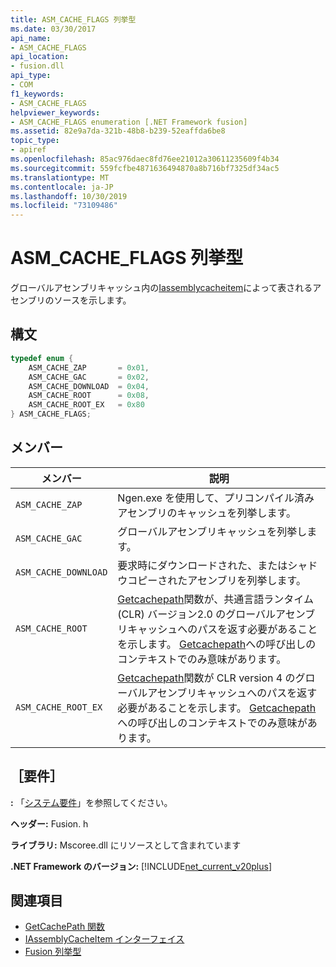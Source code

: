 ```yaml
---
title: ASM_CACHE_FLAGS 列挙型
ms.date: 03/30/2017
api_name:
- ASM_CACHE_FLAGS
api_location:
- fusion.dll
api_type:
- COM
f1_keywords:
- ASM_CACHE_FLAGS
helpviewer_keywords:
- ASM_CACHE_FLAGS enumeration [.NET Framework fusion]
ms.assetid: 82e9a7da-321b-48b8-b239-52eaffda6be8
topic_type:
- apiref
ms.openlocfilehash: 85ac976daec8fd76ee21012a30611235609f4b34
ms.sourcegitcommit: 559fcfbe4871636494870a8b716bf7325df34ac5
ms.translationtype: MT
ms.contentlocale: ja-JP
ms.lasthandoff: 10/30/2019
ms.locfileid: "73109486"
---
```

# <a name="asm_cache_flags-enumeration"></a>ASM_CACHE_FLAGS 列挙型
グローバルアセンブリキャッシュ内の[Iassemblycacheitem](iassemblycacheitem-interface.md)によって表されるアセンブリのソースを示します。  
  
## <a name="syntax"></a>構文  
  
```cpp  
typedef enum {  
    ASM_CACHE_ZAP       = 0x01,  
    ASM_CACHE_GAC       = 0x02,  
    ASM_CACHE_DOWNLOAD  = 0x04,  
    ASM_CACHE_ROOT      = 0x08,  
    ASM_CACHE_ROOT_EX   = 0x80  
} ASM_CACHE_FLAGS;  
```  
  
## <a name="members"></a>メンバー  
  
|メンバー|説明|  
|------------|-----------------|  
|`ASM_CACHE_ZAP`|Ngen.exe を使用して、プリコンパイル済みアセンブリのキャッシュを列挙します。|  
|`ASM_CACHE_GAC`|グローバルアセンブリキャッシュを列挙します。|  
|`ASM_CACHE_DOWNLOAD`|要求時にダウンロードされた、またはシャドウコピーされたアセンブリを列挙します。|  
|`ASM_CACHE_ROOT`|[Getcachepath](getcachepath-function.md)関数が、共通言語ランタイム (CLR) バージョン2.0 のグローバルアセンブリキャッシュへのパスを返す必要があることを示します。 [Getcachepath](getcachepath-function.md)への呼び出しのコンテキストでのみ意味があります。|  
|`ASM_CACHE_ROOT_EX`|[Getcachepath](getcachepath-function.md)関数が CLR version 4 のグローバルアセンブリキャッシュへのパスを返す必要があることを示します。 [Getcachepath](getcachepath-function.md)への呼び出しのコンテキストでのみ意味があります。|  
  
## <a name="requirements"></a>［要件］  
 **:** 「[システム要件](../../get-started/system-requirements.md)」を参照してください。  
  
 **ヘッダー:** Fusion. h  
  
 **ライブラリ:** Mscoree.dll にリソースとして含まれています  
  
 **.NET Framework のバージョン:** [!INCLUDE[net_current_v20plus](../../../../includes/net-current-v20plus-md.md)]  
  
## <a name="see-also"></a>関連項目

- [GetCachePath 関数](getcachepath-function.md)
- [IAssemblyCacheItem インターフェイス](iassemblycacheitem-interface.md)
- [Fusion 列挙型](fusion-enumerations.md)
